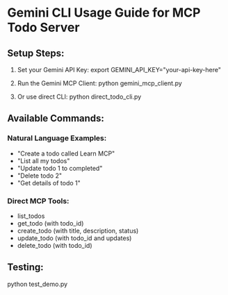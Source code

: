 
# Gemini CLI Usage Guide for MCP Todo Server

## Setup Steps:

1. Set your Gemini API Key:
   export GEMINI_API_KEY="your-api-key-here"

2. Run the Gemini MCP Client:
   python gemini_mcp_client.py

3. Or use direct CLI:
   python direct_todo_cli.py

## Available Commands:

### Natural Language Examples:
- "Create a todo called Learn MCP"
- "List all my todos" 
- "Update todo 1 to completed"
- "Delete todo 2"
- "Get details of todo 1"

### Direct MCP Tools:
- list_todos
- get_todo (with todo_id)
- create_todo (with title, description, status)
- update_todo (with todo_id and updates)
- delete_todo (with todo_id)

## Testing:
python test_demo.py
